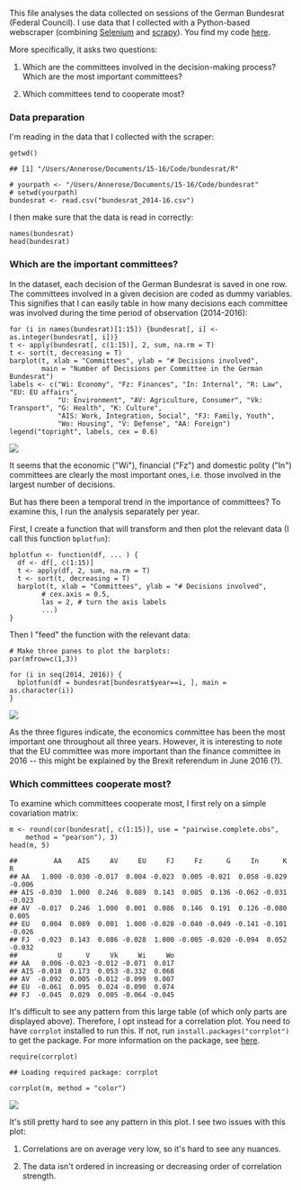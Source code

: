 <!-- see 
http://stackoverflow.com/questions/31914161/how-to-convert-rmd-into-md-in-r-studio
for how to render .Rmd to .md (to push to github). -->
This file analyses the data collected on sessions of the German
Bundesrat (Federal Council). I use data that I collected with a
Python-based webscraper (combining
[Selenium](http://selenium-python.readthedocs.io) and
[scrapy](https://scrapy.org)). You find my code
[here](https://github.com/annerosenisser/bundesrat/tree/master/bundesrat).

More specifically, it asks two questions:

1.  Which are the committees involved in the decision-making process?
    Which are the most important committees?

2.  Which committees tend to cooperate most?

### Data preparation

I'm reading in the data that I collected with the scraper:

    getwd()

    ## [1] "/Users/Annerose/Documents/15-16/Code/bundesrat/R"

    # yourpath <- "/Users/Annerose/Documents/15-16/Code/bundesrat"
    # setwd(yourpath)
    bundesrat <- read.csv("bundesrat_2014-16.csv")

I then make sure that the data is read in correctly:

    names(bundesrat)
    head(bundesrat)

### Which are the important committees?

In the dataset, each decision of the German Bundesrat is saved in one
row. The committees involved in a given decision are coded as dummy
variables. This signifies that I can easily table in how many decisions
each committee was involved during the time period of observation
(2014-2016):

    for (i in names(bundesrat)[1:15]) {bundesrat[, i] <- as.integer(bundesrat[, i])}
    t <- apply(bundesrat[, c(1:15)], 2, sum, na.rm = T)
    t <- sort(t, decreasing = T)
    barplot(t, xlab = "Committees", ylab = "# Decisions involved", 
            main = "Number of Decisions per Committee in the German Bundesrat")
    labels <- c("Wi: Economy", "Fz: Finances", "In: Internal", "R: Law", "EU: EU affairs", 
                "U: Environment", "AV: Agriculture, Consumer", "Vk: Transport", "G: Health", "K: Culture",
                "AIS: Work, Integration, Social", "FJ: Family, Youth",
                "Wo: Housing", "V: Defense", "AA: Foreign")
    legend("topright", labels, cex = 0.6)

![](cooperation_files/figure-markdown_strict/unnamed-chunk-3-1.png)

It seems that the economic ("Wi"), financial ("Fz") and domestic polity
("In") committees are clearly the most important ones, i.e. those
involved in the largest number of decisions.

But has there been a temporal trend in the importance of committees? To
examine this, I run the analysis separately per year.

First, I create a function that will transform and then plot the
relevant data (I call this function `bplotfun`):

    bplotfun <- function(df, ... ) {
      df <- df[, c(1:15)]
      t <- apply(df, 2, sum, na.rm = T)
      t <- sort(t, decreasing = T)
      barplot(t, xlab = "Committees", ylab = "# Decisions involved", 
            # cex.axis = 0.5, 
            las = 2, # turn the axis labels
            ...)
    }

Then I "feed" the function with the relevant data:

    # Make three panes to plot the barplots: 
    par(mfrow=c(1,3))

    for (i in seq(2014, 2016)) {
      bplotfun(df = bundesrat[bundesrat$year==i, ], main = as.character(i))
    }

![](cooperation_files/figure-markdown_strict/unnamed-chunk-5-1.png)

As the three figures indicate, the economics committee has been the most
important one throughout all three years. However, it is interesting to
note that the EU committee was more important than the finance committee
in 2016 -- this might be explained by the Brexit referendum in June 2016
(?).

### Which committees cooperate most?

To examine which committees cooperate most, I first rely on a simple
covariation matrix:

    m <- round(cor(bundesrat[, c(1:15)], use = "pairwise.complete.obs", 
        method = "pearson"), 3)
    head(m, 5)

    ##         AA    AIS     AV     EU     FJ     Fz      G     In      K      R
    ## AA   1.000 -0.030 -0.017  0.004 -0.023  0.005 -0.021  0.058 -0.029 -0.006
    ## AIS -0.030  1.000  0.246  0.089  0.143  0.085  0.136 -0.062 -0.031 -0.023
    ## AV  -0.017  0.246  1.000  0.001  0.086  0.146  0.191  0.126 -0.080  0.005
    ## EU   0.004  0.089  0.001  1.000 -0.028 -0.040 -0.049 -0.141 -0.101 -0.026
    ## FJ  -0.023  0.143  0.086 -0.028  1.000 -0.005 -0.020 -0.094  0.052 -0.032
    ##          U      V     Vk     Wi     Wo
    ## AA   0.006 -0.023 -0.012 -0.071  0.017
    ## AIS -0.018  0.173  0.053 -0.332  0.068
    ## AV  -0.092  0.005 -0.012 -0.099  0.007
    ## EU  -0.061  0.095  0.024 -0.090  0.074
    ## FJ  -0.045  0.029  0.005 -0.064 -0.045

It's difficult to see any pattern from this large table (of which only
parts are displayed above). Therefore, I opt instead for a correlation
plot. You need to have `corrplot` installed to run this. If not, run
`install.packages("corrplot")` to get the package. For more information
on the package, see
[here](http://www.sthda.com/english/wiki/visualize-correlation-matrix-using-correlogram).

    require(corrplot)

    ## Loading required package: corrplot

    corrplot(m, method = "color")

![](fig-unnamed-chunk-7-1.png)

It's still pretty hard to see any pattern in this plot. I see two issues
with this plot:

1.  Correlations are on average very low, so it's hard to see any
    nuances.

2.  The data isn't ordered in increasing or decreasing order of
    correlation strength.
